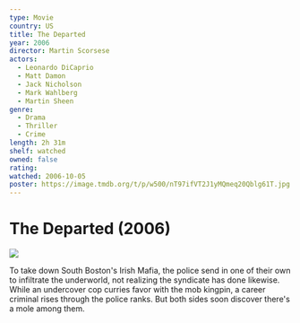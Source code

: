 ```yaml
---
type: Movie
country: US
title: The Departed
year: 2006
director: Martin Scorsese
actors:
  - Leonardo DiCaprio
  - Matt Damon
  - Jack Nicholson
  - Mark Wahlberg
  - Martin Sheen
genre:
  - Drama
  - Thriller
  - Crime
length: 2h 31m
shelf: watched
owned: false
rating:
watched: 2006-10-05
poster: https://image.tmdb.org/t/p/w500/nT97ifVT2J1yMQmeq20Qblg61T.jpg
---
```


# The Departed (2006)

![](https://image.tmdb.org/t/p/w500/nT97ifVT2J1yMQmeq20Qblg61T.jpg)

To take down South Boston's Irish Mafia, the police send in one of their own to infiltrate the underworld, not realizing the syndicate has done likewise. While an undercover cop curries favor with the mob kingpin, a career criminal rises through the police ranks. But both sides soon discover there's a mole among them.